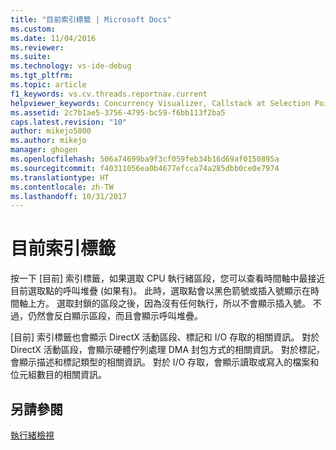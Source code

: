 ```yaml
---
title: "目前索引標籤 | Microsoft Docs"
ms.custom: 
ms.date: 11/04/2016
ms.reviewer: 
ms.suite: 
ms.technology: vs-ide-debug
ms.tgt_pltfrm: 
ms.topic: article
f1_keywords: vs.cv.threads.reportnav.current
helpviewer_keywords: Concurrency Visualizer, Callstack at Selection Point
ms.assetid: 2c7b1ae5-3756-4795-bc59-f6bb113f2ba5
caps.latest.revision: "10"
author: mikejo5000
ms.author: mikejo
manager: ghogen
ms.openlocfilehash: 506a74699ba9f3cf059feb34b16d69af0150895a
ms.sourcegitcommit: f40311056ea0b4677efcca74a285dbb0ce0e7974
ms.translationtype: HT
ms.contentlocale: zh-TW
ms.lasthandoff: 10/31/2017
---
```

# <a name="current-tab"></a>目前索引標籤
按一下 [目前] 索引標籤，如果選取 CPU 執行緒區段，您可以查看時間軸中最接近目前選取點的呼叫堆疊 (如果有)。  此時，選取點會以黑色箭號或插入號顯示在時間軸上方。 選取封鎖的區段之後，因為沒有任何執行，所以不會顯示插入號。 不過，仍然會反白顯示區段，而且會顯示呼叫堆疊。  
  
 [目前] 索引標籤也會顯示 DirectX 活動區段、標記和 I/O 存取的相關資訊。  對於 DirectX 活動區段，會顯示硬體佇列處理 DMA 封包方式的相關資訊。  對於標記，會顯示描述和標記類型的相關資訊。  對於 I/O 存取，會顯示讀取或寫入的檔案和位元組數目的相關資訊。  
  
## <a name="see-also"></a>另請參閱  
 [執行緒檢視](../profiling/threads-view-parallel-performance.md)